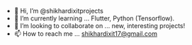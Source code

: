 - 👋 Hi, I’m @shikhardixitprojects
- 🌱 I’m currently learning ... Flutter, Python (Tensorflow).
- 💞️ I’m looking to collaborate on ... new, interesting projects!
- 📫 How to reach me ... shikhardixit17@gmail.com

<!---
shikhardixitprojects/shikhardixitprojects is a ✨ special ✨ repository because its `README.md` (this file) appears on your GitHub profile.
You can click the Preview link to take a look at your changes.
--->
